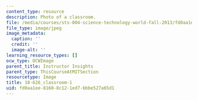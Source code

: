 ```yaml
---
content_type: resource
description: Photo of a classroom.
file: /media/courses/sts-004-science-technology-world-fall-2013/fd0aa1ee81608c121ed7bbbe527a65d1_10-626_classroom-1.jpg
file_type: image/jpeg
image_metadata:
  caption: ''
  credit: ''
  image-alt: ''
learning_resource_types: []
ocw_type: OCWImage
parent_title: Instructor Insights
parent_type: ThisCourseAtMITSection
resourcetype: Image
title: 10-626_classroom-1
uid: fd0aa1ee-8160-8c12-1ed7-bbbe527a65d1
---
```

